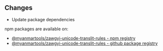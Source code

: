 ## Changes

* Update package dependencies

npm packages are available on:

* [@myanmartools/zawgyi-unicode-translit-rules - npm registry](https://www.npmjs.com/package/@myanmartools/zawgyi-unicode-translit-rules)
* [@myanmartools/zawgyi-unicode-translit-rules - github package registry](https://github.com/myanmartools/zawgyi-unicode-translit-rules/packages)
